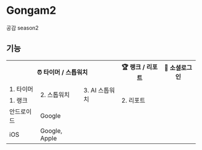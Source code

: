 # Gongam2
공감 season2
## 기능
<table>
  <tr>
    <th colspan="3">⏰ 타이머 / 스톱워치</th>
    <th colspan="3">🏆 랭크 / 리포트</th>
    <th colspan="3">🔑 소셜로그인</th>
  </tr>
  <tr>
    <td >1. 타이머</td>
    <td rowspan="2">2. 스톱워치</td>
    <td rowspan="2">3. AI 스톱워치</td>
  </tr>
  <tr>
    <td>1. 랭크</td>
    <td>2. 리포트</td>
  </tr>
  <tr>
    <tr>
      <td>안드로이드</td>
      <td>Google</td>
    </tr>
    <tr>
      <td>iOS</td>
      <td>Google, Apple</td>
    </tr>
  </tr>
</table>

